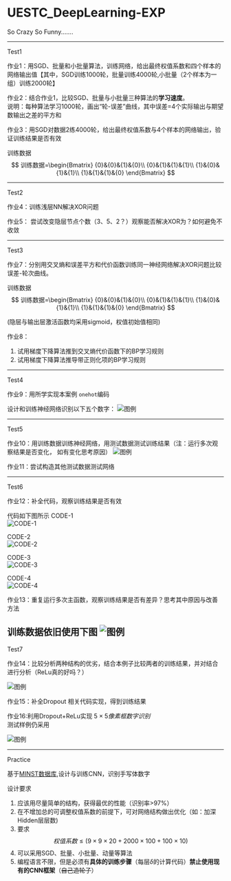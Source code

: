 # UESTC_DeepLearning-EXP
So Crazy So Funny.......

---
Test1 

作业1：用SGD、批量和小批量算法，训练网络，给出最终权值系数和四个样本的网络输出值【其中，SGD训练1000轮，批量训练4000轮,小批量（2个样本为一组）训练2000轮】

作业2：结合作业1，比较SGD、批量与小批量三种算法的**学习速度**。  
说明：每种算法学习1000轮，画出“轮-误差”曲线，其中误差=4个实际输出与期望数输出之差的平方和

作业3：用SGD对数据2练4000轮，给出最终权值系数与4个样本的网络输出，验证训练结果是否有效

训练数据
$$
训练数据=\begin{Bmatrix}
{0}&{0}&{1}&{0}\\
{0}&{1}&{1}&{1}\\
{1}&{0}&{1}&{1}\\
{1}&{1}&{1}&{0}
\end{Bmatrix}
$$

---
Test2

作业4：训练浅层NN解决XOR问题

作业5： 尝试改变隐层节点个数（3、5、2？）观察能否解决XOR为？如何避免不收敛

---
Test3

作业7：分别用交叉熵和误差平方和代价函数训练同一神经网络解决XOR问题比较误差-轮次曲线。

训练数据
$$
训练数据=\begin{Bmatrix}
{0}&{0}&{1}&{0}\\
{0}&{1}&{1}&{1}\\
{1}&{0}&{1}&{1}\\
{1}&{1}&{1}&{0} 
\end{Bmatrix}
$$

(隐层与输出层激活函数均采用sigmoid，权值初始值相同)

作业8：
1.  试用梯度下降算法推到交叉熵代价函数下的BP学习规则
2.  试用梯度下降算法推导带正则化项的BP学习规则
---
Test4

作业9：用所学实现本案例
`onehot`编码

设计和训练神经网络识别以下五个数字：
![图例](Img/Feature.png)

---
Test5

作业10：用训练数据训练神经网络，用测试数据测试训练结果（注：运行多次观察结果是否变化， 如有变化思考原因）
![图例](Img/TestDemo.png)

作业11：尝试构造其他测试数据测试网络

---
Test6

作业12：补全代码，观察训练结果是否有效

代码如下图所示
CODE-1  
![CODE-1](Img/Code1.png)

CODE-2  
![CODE-2](Img/Code2.png)

CODE-3  
![CODE-3](Img/Code3.png)

CODE-4  
![CODE-4](Img/Code4.png)
 
作业13：重复运行多次主函数，观察训练结果是否有差异？思考其中原因与改善方法

训练数据依旧使用下图
![图例](Img/Feature.png)
---
Test7

作业14：比较分析两种结构的优劣，结合本例子比较两者的训练结果，并对结合进行分析（ReLu真的好吗？）

![图例](Img/TestVS.png)

作业15：补全Dropout 相关代码实现，得到训练结果

作业16:利用Dropout+ReLu实现 $5\times5像素框数字识别$  
测试样例仍采用

![图例](Img/Feature.png)

---
Practice

基于[MINST数据库](Resource/readme.txt),设计与训练CNN，识别手写体数字

设计要求
1. 应该用尽量简单的结构，获得最优的性能（识别率>97%）
2. 在不增加总的可调整权值系数的前提下，可对网络结构做出优化（如：加深Hidden层层数)
3. 要求
 $$
 权值系数\leq (9\times9\times20+2000\times100+100\times10)
 $$  
 4. 可以采用SGD、批量、小批量、动量等算法
 5. 编程语言不限，但是必须有**具体的训练步骤**（每层$\delta$的计算代码）**禁止使用现有的CNN框架**（~~自己造轮子~~）